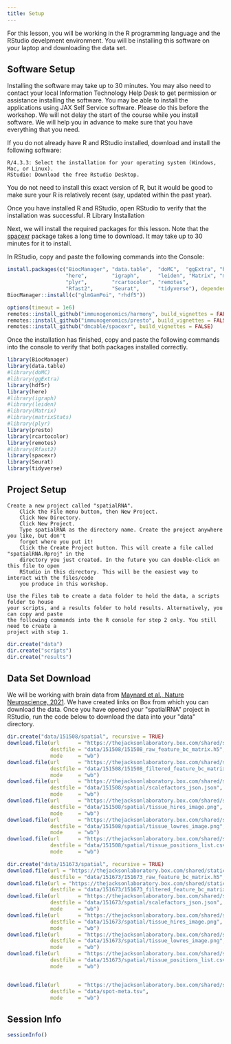 ```yaml
---
title: Setup
---
```


For this lesson, you will be working in the R programming language and the RStudio
develpment environment. You will be installing this software on your laptop and
downloading the data set.

## Software Setup

Installing the software may take up to 30 minutes. You may also need to contact your local 
Information Technology Help Desk to get permission or assistance installing the software. 
You may be able to install the applications using JAX Self Service software. Please do this 
before the workshop. We will not delay the start of the course while you install software. 
We will help you in advance to make sure that you have everything that you need.

If you do not already have R and RStudio installed, download and install the following software:

    R/4.3.3: Select the installation for your operating system (Windows, Mac, or Linux).
    RStudio: Download the free Rstudio Desktop.

You do not need to install this exact version of R, but it would be good to make sure your R 
is relatively recent (say, updated within the past year).

Once you have installed R and RStudio, open RStudio to verify that the installation was 
successful.
R Library Installation

Next, we will install the required packages for this lesson. Note that the [spacexr](https://github.com/dmcable/spacexr) 
package takes a long time to download. It may take up to 30 minutes for it to install.

In RStudio, copy and paste the following commands into the Console:

```r
install.packages(c("BiocManager", "data.table",  "doMC",  "ggExtra", "hdf5r",
                   "here",        "igraph",      "leiden", "Matrix", "matrixStats", 
                   "plyr",        "rcartocolor", "remotes",
                   "Rfast2",      "Seurat",      "tidyverse"), dependencies = TRUE)
BiocManager::install(c("glmGamPoi", "rhdf5"))

options(timeout = 1e6)
remotes::install_github("immunogenomics/harmony", build_vignettes = FALSE)
remotes::install_github("immunogenomics/presto", build_vignettes = FALSE)
remotes::install_github("dmcable/spacexr", build_vignettes = FALSE)
```

Once the installation has finished, copy and paste the following commands into the 
console to verify that both packages installed correctly.

```r
library(BiocManager)
library(data.table)
#library(doMC)
#library(ggExtra)
library(hdf5r)
library(here)
#library(igraph)
#library(leiden)
#library(Matrix)
#library(matrixStats)
#library(plyr)
library(presto)
library(rcartocolor)
library(remotes)
#library(Rfast2)
library(spacexr)
library(Seurat)
library(tidyverse)
```

## Project Setup

    Create a new project called "spatialRNA".
        Click the File menu button, then New Project.
        Click New Directory.
        Click New Project.
        Type spatialRNA as the directory name. Create the project anywhere you like, but don't 
        forget where you put it!
        Click the Create Project button. This will create a file called "spatialRNA.Rproj" in the 
        directory you just created. In the future you can double-click on this file to open 
        RStudio in this directory. This will be the easiest way to interact with the files/code 
        you produce in this workshop.

    Use the Files tab to create a data folder to hold the data, a scripts folder to house 
    your scripts, and a results folder to hold results. Alternatively, you can copy and paste 
    the following commands into the R console for step 2 only. You still need to create a 
    project with step 1.

```r
dir.create("data")
dir.create("scripts")
dir.create("results")
```

## Data Set Download

We will be working with brain data from 
[Maynard et al., Nature Neuroscience, 2021](https://www.nature.com/articles/s41593-020-00787-0). 
We have created links on Box from which you can download the data. Once you have opened your
"spatialRNA" project in RStudio, run the code below to download the data into your "data" 
directory.

```r
dir.create("data/151508/spatial", recursive = TRUE)
download.file(url      = "https://thejacksonlaboratory.box.com/shared/static/vfbgloxx9ciu04hj9i9f5jjzglfrx0by.h5",
              destfile = "data/151508/151508_raw_feature_bc_matrix.h5",
              mode     = "wb")
download.file(url      = "https://thejacksonlaboratory.box.com/shared/static/puetvwocuf14kzyogtds7y1o7cme8dvp.h5",
              destfile = "data/151508/151508_filtered_feature_bc_matrix.h5",
              mode     = "wb")
download.file(url      = "https://thejacksonlaboratory.box.com/shared/static/zxulmiupeurvrmwe0tz1y0hslzrsj4wb.json",
              destfile = "data/151508/spatial/scalefactors_json.json",
              mode     = "wb")
download.file(url      = "https://thejacksonlaboratory.box.com/shared/static/w1bjdguo3emfb5uvwlys26yrudw08dm0.png",
              destfile = "data/151508/spatial/tissue_hires_image.png",
              mode     = "wb")
download.file(url      = "https://thejacksonlaboratory.box.com/shared/static/xgmx8tqdfjndejr1hp3r29r4531rd6s2.png",
              destfile = "data/151508/spatial/tissue_lowres_image.png",
              mode     = "wb")
download.file(url      = "https://thejacksonlaboratory.box.com/shared/static/gw2e7d47tihg25df8hahelrhx42y345o.csv",
              destfile = "data/151508/spatial/tissue_positions_list.csv",
              mode     = "wb")

dir.create("data/151673/spatial", recursive = TRUE)
download.file(url = "https://thejacksonlaboratory.box.com/shared/static/ge38lg6u1i45n3grusrdyd3nccukl489.h5",
              destfile = "data/151673/151673_raw_feature_bc_matrix.h5", mode = "wb")
download.file(url = "https://thejacksonlaboratory.box.com/shared/static/m8btvh1y9tjszfal99k2cvr1f32lh1si.h5",
              destfile = "data/151673/151673_filtered_feature_bc_matrix.h5", mode = "wb")
download.file(url      = "https://thejacksonlaboratory.box.com/shared/static/feb8gnawor51ojh2ci4mlshhxobpnaji.json",
              destfile = "data/151673/spatial/scalefactors_json.json",
              mode     = "wb")
download.file(url      = "https://thejacksonlaboratory.box.com/shared/static/ejyx4qkv62p5t0njwf5z8px2mqcjxnd7.png",
              destfile = "data/151673/spatial/tissue_hires_image.png",
              mode     = "wb")
download.file(url      = "https://thejacksonlaboratory.box.com/shared/static/8tgbt4654zbxwsqr3vwlk64dyzzulhlb.png",
              destfile = "data/151673/spatial/tissue_lowres_image.png",
              mode     = "wb")
download.file(url      = "https://thejacksonlaboratory.box.com/shared/static/drlayml5otq7n2xedndm0qsqly58g306.csv",
              destfile = "data/151673/spatial/tissue_positions_list.csv",
              mode     = "wb")


download.file(url      = "https://thejacksonlaboratory.box.com/shared/static/ny1wokl6sz1xjzz68aftbk209se5nvws.tsv",
              destfile = "data/spot-meta.tsv",
              mode     = "wb")
```

## Session Info

```r
sessionInfo()
```

<!-- Globus link:  http://research.libd.org/globus/jhpce_HumanPilot10x/index.html -->
